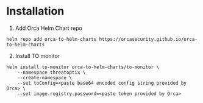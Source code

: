 # Installation

1. Add Orca Helm Chart repo
```
helm repo add orca-to-helm-charts https://orcasecurity.github.io/orca-to-helm-charts
```

2. Install TO monitor
```
helm install to-monitor orca-to-helm-charts/to-monitor \
    --namespace threatoptix \
    --create-namespace \
    --set toConfig=<paste base64 encoded config string provided by Orca> \
    --set image.registry.password=<paste token provided by Orca>
```
